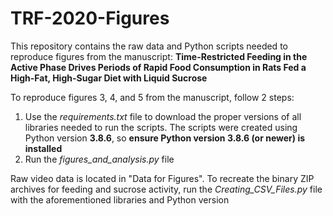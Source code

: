 # TRF-2020-Figures

This repository contains the raw data and Python scripts needed to reproduce figures from the manuscript: **Time-Restricted Feeding in the Active Phase Drives Periods of Rapid Food Consumption in Rats Fed a High-Fat, High-Sugar Diet with Liquid Sucrose**

To reproduce figures 3, 4, and 5 from the manuscript, follow 2 steps:
1. Use the *requirements.txt* file to download the proper versions of all libraries needed to run the scripts. The scripts were created using Python version **3.8.6**, so **ensure Python version 3.8.6 (or newer) is installed**
2. Run the *figures_and_analysis.py* file

Raw video data is located in "Data for Figures". To recreate the binary ZIP archives for feeding and sucrose activity, run the *Creating_CSV_Files.py* file with the aforementioned libraries and Python version


